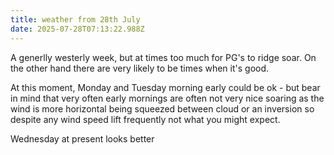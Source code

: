 ```yaml
---
title: weather from 28th July
date: 2025-07-28T07:13:22.988Z
---
```

A generlly westerly week, but at times too much for PG's to ridge soar.  On the other hand there are very likely to be times when it's good.

At this moment, Monday and Tuesday morning early could be ok - but bear in mind that very often early mornings are often not very nice soaring as the wind is more horizontal being squeezed between cloud or an inversion so despite any wind speed lift frequently not what you might expect.

Wednesday at present looks better